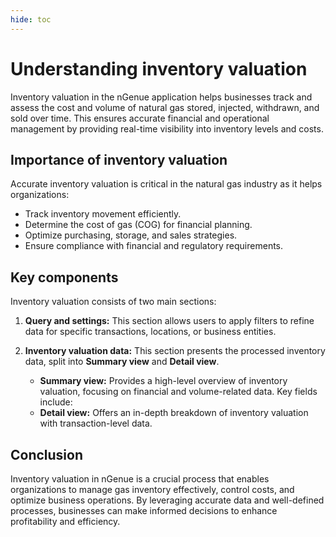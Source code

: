 ```yaml
---
hide: toc
---
```


# Understanding inventory valuation

Inventory valuation in the nGenue application helps businesses track and assess the cost and volume of natural gas stored, injected, withdrawn, and sold over time. This ensures accurate financial and operational management by providing real-time visibility into inventory levels and costs.

<!-- ![inventory_valuation_importance](./images/inventory_valuation_importance.svg) -->

## Importance of inventory valuation

Accurate inventory valuation is critical in the natural gas industry as it helps organizations:

* Track inventory movement efficiently.
* Determine the cost of gas (COG) for financial planning.
* Optimize purchasing, storage, and sales strategies.
* Ensure compliance with financial and regulatory requirements.

## Key components

Inventory valuation consists of two main sections:

1. **Query and settings:** This section allows users to apply filters to refine data for specific transactions, locations, or business entities.

2. **Inventory valuation data:** This section presents the processed inventory data, split into **Summary view** and **Detail view**.
    * **Summary view:** Provides a high-level overview of inventory valuation, focusing on financial and volume-related data. Key fields include:
    * **Detail view:** Offers an in-depth breakdown of inventory valuation with transaction-level data.

## Conclusion
Inventory valuation in nGenue is a crucial process that enables organizations to manage gas inventory effectively, control costs, and optimize business operations. By leveraging accurate data and well-defined processes, businesses can make informed decisions to enhance profitability and efficiency.
